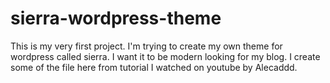 # sierra-wordpress-theme
This is my very first project. I'm trying to create my own theme for wordpress called sierra.
I want it to be modern looking for my blog. I create some of the file here from tutorial I watched on youtube by Alecaddd.
